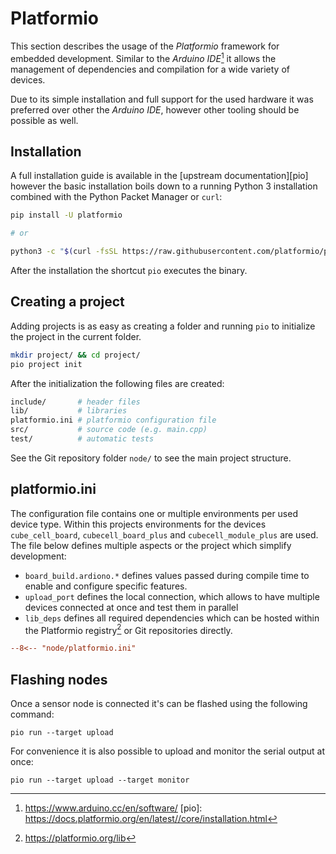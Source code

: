# Platformio

This section describes the usage of the *Platformio* framework for embedded
development. Similar to the *Arduino IDE*[^ide] it allows the management of
dependencies and compilation for a wide variety of devices.

Due to its simple installation and full support for the used hardware it was
preferred over other the *Arduino IDE*, however other tooling should be possible
as well.

## Installation

A full installation guide is available in the [upstream documentation][pio]
however the basic installation boils down to a running Python 3 installation
combined with the Python Packet Manager or `curl`:

```bash
pip install -U platformio

# or

python3 -c "$(curl -fsSL https://raw.githubusercontent.com/platformio/platformio/master/scripts/get-platformio.py)"
```

After the installation the shortcut `pio` executes the binary.

## Creating a project

Adding projects is as easy as creating a folder and running `pio` to initialize
the project in the current folder.

```bash
mkdir project/ && cd project/
pio project init
```

After the initialization the following files are created:

```bash
include/       # header files
lib/           # libraries
platformio.ini # platformio configuration file
src/           # source code (e.g. main.cpp)
test/          # automatic tests
```

See the Git repository folder `node/` to see the main project structure.

## platformio.ini

The configuration file contains one or multiple environments per used device
type. Within this projects environments for the devices `cube_cell_board`,
`cubecell_board_plus` and `cubecell_module_plus` are used. The file below
defines multiple aspects or the project which simplify development:

* `board_build.ardiono.*` defines values passed during compile time to enable
  and configure specific features.
* `upload_port` defines the local connection, which allows to have multiple
  devices connected at once and test them in parallel
* `lib_deps` defines all required dependencies which can be hosted within the
  Platformio registry[^registry] or Git repositories directly.

```ini
--8<-- "node/platformio.ini"
```

## Flashing nodes

Once a sensor node is connected it's can be flashed using the following command:

```shell
pio run --target upload
```

For convenience it is also possible to upload and monitor the serial output at
once:

```shell
pio run --target upload --target monitor
```

[^ide]: https://www.arduino.cc/en/software/
[pio]: https://docs.platformio.org/en/latest//core/installation.html
[^registry]: https://platformio.org/lib
